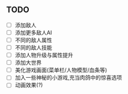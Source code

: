 ## TODO

- [ ] 添加敌人
- [ ] 添加更多敌人AI
- [ ] 不同的敌人属性
- [ ] 不同的敌人技能
- [ ] 添加人物升级与属性提升
- [ ] 添加大世界
- [ ] 美化游戏画面(菜单栏/人物模型/血条等)
- [ ] 加入一些神秘的小游戏,充当肉鸽中的惊喜选项
- [ ] 动画效果(?)  